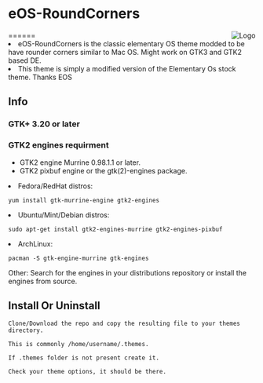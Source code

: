 # eOS-RoundCorners
<img src="https://cdn-images-1.medium.com/max/1200/1*AWl7NzaMXi06f1-c_IVYdA.png" alt="Logo" align="right" />
======


<li>eOS-RoundCorners is the classic elementary OS theme modded to be have rounder corners similar to Mac OS.
Might work on GTK3 and GTK2 based DE.</li>


<li>This theme is simply a modified version of the Elementary Os stock theme. Thanks EOS</li>

## Info

### GTK+ 3.20 or later

### GTK2 engines requirment
- GTK2 engine Murrine 0.98.1.1 or later.
- GTK2 pixbuf engine or the gtk(2)-engines package.

<li>Fedora/RedHat distros:</li>

    yum install gtk-murrine-engine gtk2-engines

<li>Ubuntu/Mint/Debian distros:</li>

    sudo apt-get install gtk2-engines-murrine gtk2-engines-pixbuf

<li>ArchLinux:</li>

    pacman -S gtk-engine-murrine gtk-engines

Other:
Search for the engines in your distributions repository or install the engines from source.
## Install Or Uninstall


    Clone/Download the repo and copy the resulting file to your themes directory.
    
    This is commonly /home/username/.themes.
    
    If .themes folder is not present create it.
    
    Check your theme options, it should be there.

